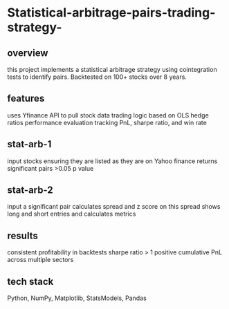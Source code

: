 # Statistical-arbitrage-pairs-trading-strategy-

## overview
this project implements a statistical arbitrage strategy using cointegration tests to identify pairs. Backtested on 100+ stocks over 8 years.

## features
uses Yfinance API to pull stock data
trading logic based on OLS hedge ratios
performance evaluation tracking PnL, sharpe ratio, and win rate

## stat-arb-1
input stocks ensuring they are listed as they are on Yahoo finance
returns significant pairs >0.05 p value

## stat-arb-2
input a significant pair
calculates spread and z score on this spread
shows long and short entries and calculates metrics

## results
consistent profitability in backtests
sharpe ratio > 1
positive cumulative PnL across multiple sectors

## tech stack
Python, NumPy, Matplotlib, StatsModels, Pandas
